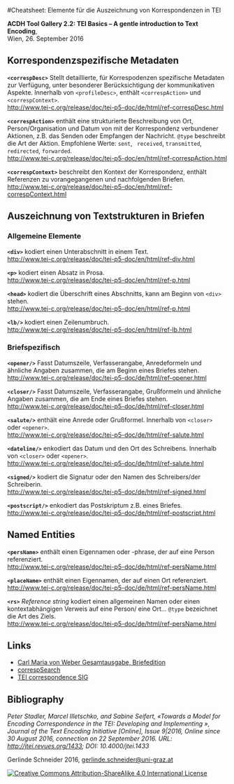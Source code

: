 #Cheatsheet: Elemente für die Auszeichnung von Korrespondenzen in TEI

**ACDH Tool Gallery 2.2: TEI Basics – A gentle introduction to Text Encoding**,  
Wien, 26. September 2016

## Korrespondenzspezifische Metadaten

**`<correspDesc>`** Stellt detaillierte, für Korrespodenzen spezifische Metadaten zur Verfügung, unter besonderer Berücksichtigung der kommunikativen Aspekte. Innerhalb von `<profileDesc>`, enthält `<correspAction>` und `<correspContext>`.   
<http://www.tei-c.org/release/doc/tei-p5-doc/de/html/ref-correspDesc.html>

**`<correspAction>`** enthält eine strukturierte Beschreibung von Ort, Person/Organisation und Datum von mit der Korrespondenz verbundener Aktionen, z.B. das Senden oder Empfangen der Nachricht.
`@type`	beschreibt die Art der Aktion. Empfohlene Werte: `sent`, ` received`, `transmitted`, `redirected`, `forwarded`.  
<http://www.tei-c.org/release/doc/tei-p5-doc/en/html/ref-correspAction.html>
    
**`<correspContext>`** beschreibt den Kontext der Korrespondenz, enthält Referenzen zu vorangegangenen und nachfolgenden Briefen.   
<http://www.tei-c.org/release/doc/tei-p5-doc/en/html/ref-correspContext.html>


## Auszeichnung von Textstrukturen in Briefen
### Allgemeine Elemente
**`<div>`** kodiert einen Unterabschnitt in einem Text.  
<http://www.tei-c.org/release/doc/tei-p5-doc/en/html/ref-div.html>

**`<p>`** kodiert einen Absatz in Prosa.  
<http://www.tei-c.org/release/doc/tei-p5-doc/en/html/ref-p.html>

**`<head>`** kodiert die Überschrift eines Abschnitts, kann am Beginn von `<div>` stehen.   
<http://www.tei-c.org/release/doc/tei-p5-doc/en/html/ref-p.html>

**`<lb/>`** kodiert einen Zeilenumbruch.  
<http://www.tei-c.org/release/doc/tei-p5-doc/en/html/ref-lb.html>


### Briefspezifisch
**`<opener/>`** Fasst Datumszeile, Verfasserangabe, Anredeformeln und ähnliche Angaben zusammen, die am Beginn eines Briefes stehen.  
<http://www.tei-c.org/release/doc/tei-p5-doc/de/html/ref-opener.html>

**`<closer/>`** Fasst Datumszeile, Verfasserangabe, Grußformeln und ähnliche Angaben zusammen, die am Ende eines Briefes  stehen.  
<http://www.tei-c.org/release/doc/tei-p5-doc/de/html/ref-closer.html>

**`<salute/>`** enthält eine Anrede oder Grußformel. Innerhalb von `<closer>` oder `<opener>`.   
<http://www.tei-c.org/release/doc/tei-p5-doc/de/html/ref-salute.html>

**`<dateline/>`** enkodiert das Datum und den Ort des Schreibens. Innerhalb von `<closer>` oder `<opener>`.  
<http://www.tei-c.org/release/doc/tei-p5-doc/de/html/ref-salute.html>

**`<signed/>`** kodiert die Signatur oder den Namen des Schreibers/der Schreiberin.  
<http://www.tei-c.org/release/doc/tei-p5-doc/de/html/ref-signed.html>

**`<postscript/>`** enkodiert das Postskriptum z.B. eines Briefes.   
<http://www.tei-c.org/release/doc/tei-p5-doc/de/html/ref-postscript.html>

## Named Entities  
**`<persName>`** enthält einen Eigennamen oder -phrase, der auf eine Person referenziert.   
<http://www.tei-c.org/release/doc/tei-p5-doc/de/html/ref-persName.html>

**`<placeName>`** enthält einen Eigennamen, der auf einen Ort referenziert.   
<http://www.tei-c.org/release/doc/tei-p5-doc/de/html/ref-persName.html>

**`<rs>`** *Reference string* kodiert einen allgemeinen Namen oder einen kontextabhängigen Verweis auf eine Person/ eine Ort... `@type` bezeichnet die Art des Ziels.  
<http://www.tei-c.org/release/doc/tei-p5-doc/de/html/ref-persName.html>

## Links
* [Carl Maria von Weber Gesamtausgabe, Briefedition][wega]
* [correspSearch][correspSearch]
* [TEI correspondence SIG][sig]

## Bibliography
*Peter Stadler, Marcel Illetschko, and Sabine Seifert, «Towards a Model for Encoding Correspondence in the TEI: Developing and Implementing <correspDesc>», Journal of the Text Encoding Initiative [Online], Issue 9|2016, Online since 30 August 2016, connection on 22 September 2016. URL: http://jtei.revues.org/1433; DOI: 10.4000/jtei.1433*

Gerlinde Schneider 2016, <gerlinde.schneider@uni-graz.at>

[![Creative Commons Attribution-ShareAlike 4.0 International License](https://i.creativecommons.org/l/by-sa/4.0/88x31.png)](http://creativecommons.org/licenses/by-sa/4.0/)

[wega]: http://weber-gesamtausgabe.de/de/Register/Briefe
[correspSearch]: http://correspsearch.net
[sig]: http://www.tei-c.org/Activities/SIG/Correspondence/




